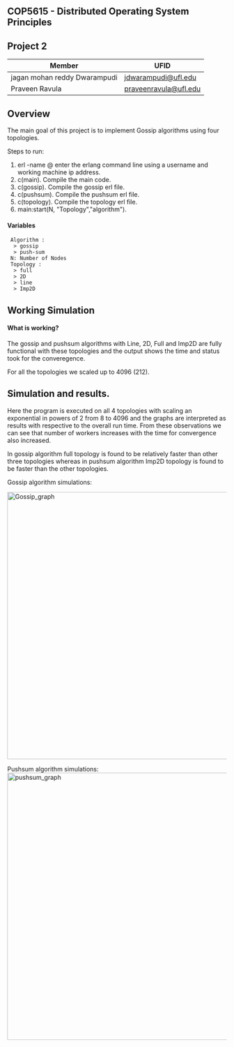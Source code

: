 
## COP5615 - Distributed Operating System Principles
## Project 2

| Member | UFID |
| ------ | ------ |
| jagan mohan reddy Dwarampudi | jdwarampudi@ufl.edu |
| Praveen Ravula | praveenravula@ufl.edu |

## Overview
The main goal of this project is to implement Gossip algorithms using four topologies.

Steps to run:

1.	erl -name <user>@<ip-address>
enter the erlang command line using a username and working machine ip address. 
2.	c(main).
Compile the main code.
3.	c(gossip).
Compile the gossip erl file.
4.	c(pushsum).
Compile the pushsum erl file.
5.	c(topology).
Compile the topology erl file.
6.	main:start(N, "Topology","algorithm").

#### Variables
     Algorithm : 
      > gossip
      > push-sum
     N: Number of Nodes
     Topology :
      > full
      > 2D
      > line
      > Imp2D

## Working Simulation
#### What is working?
The gossip and pushsum algorithms with Line, 2D, Full and Imp2D are fully functional with these topologies and the output shows the time and status took for the converegence.

For all the topologies we scaled up to 4096 (212).

## Simulation and results.
Here the program is executed on all 4 topologies with scaling an exponential in powers of 2 from 8 to 4096 and the graphs are interpreted as results with respective to the overall run time. From these observations we can see that number of workers increases with the time for convergence also increased.

In gossip algorithm full topology is found to be relatively faster than other three topologies whereas in pushsum algorithm Imp2D topology is found to be faster than the other topologies.
  
Gossip algorithm simulations:
  
<img width="613" alt="Gossip_graph" src="https://user-images.githubusercontent.com/46889521/194989962-384573b0-88ed-452b-9bff-ef95732ef4c1.png">

Pushsum algorithm simulations:
<img width="613" alt="pushsum_graph" src="https://user-images.githubusercontent.com/46889521/194989985-b0958fbf-ad31-4cc9-b9f9-7cda55f13412.png">
